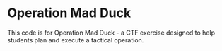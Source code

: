 # Operation Mad Duck

This code is for Operation Mad Duck - a CTF exercise designed to help students plan and execute a tactical operation.